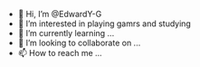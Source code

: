 - 👋 Hi, I’m @EdwardY-G
- 👀 I’m interested in playing gamrs and studying
- 🌱 I’m currently learning ...
- 💞️ I’m looking to collaborate on ...
- 📫 How to reach me ...

<!---
EdwardY-G/EdwardY-G is a ✨ special ✨ repository because its `README.md` (this file) appears on your GitHub profile.
You can click the Preview link to take a look at your changes.
--->
